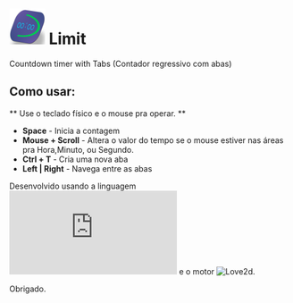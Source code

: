 # <img src="https://raw.githubusercontent.com/andryeltj/limit/main/res/limit512.png" width="64" height="64" /> Limit

Countdown timer with Tabs
(Contador regressivo com abas)

## Como usar:
 ** Use o teclado físico e o mouse pra operar. **
 - **Space**		-	Inicia a contagem
 - **Mouse + Scroll**		-	Altera o valor do tempo se o mouse estiver nas áreas pra Hora,Minuto, ou Segundo.
 - **Ctrl + T**		-	Cria uma nova aba
 - **Left | Right**	-	Navega entre as abas

Desenvolvido usando a linguagem ![Lua](https://www.lua.org/docs.html) e o motor ![Love2d](https://love2d.org/).

Obrigado.
